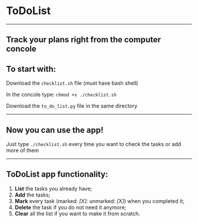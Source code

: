 # ToDoList
____
Track your plans right from the computer concole
----

## To start with:

Download the `checklist.sh` file (must have bash shell)

In the concole type: `chmod +x ./checklist.sh`

Download the `to_do_list.py` file in the same directory

____
## Now you can use the app!

Just type `./checklist.sh` every time you want to check the tasks or add more of them
____

## ToDoList app functionality:
1. __List__ the tasks you already have;
2. __Add__ the tasks;
4. __Mark__ every task (marked: _[X]_: unmarked: _[X]_) when you completed it;
5. __Delete__ the task if you do not need it anymore;
6. __Clear__ all the list if you want to make it from scratch.
